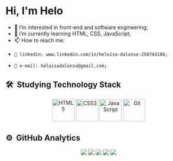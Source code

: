 <h1 align="left">Hi, I'm Helo</h1>

- 👀 I’m interested in front-end and software engineering;
- 🌱 I’m currently learning HTML, CSS, JavaScript;
- 📫 How to reach me:
-     📍 linkedin: www.linkedin.com/in/heloísa-dalonso-25074318b;
-     📍 e-mail: heloisadalonso@gmail.com;

## 🛠 &nbsp;Studying Technology Stack

  <div align="center">
    <img src="https://cdn1.iconfinder.com/data/icons/logotypes/32/badge-html-5-512.png" width='61' title='HTML5' />
    <img src="https://cdn1.iconfinder.com/data/icons/logotypes/32/badge-css-3-512.png" width='60' title='CSS3'  />
    <img src="https://cdn4.iconfinder.com/data/icons/logos-and-brands/512/187_Js_logo_logos-512.png" width='60' title='JavaScript'   />
    <img src="https://pics.freeicons.io/uploads/icons/png/9374299221540553610-512.png" width='60'  title='Git' />
  </div>

## ⚙️ &nbsp;GitHub Analytics

<div align="center">
<img src="http://github-profile-summary-cards.vercel.app/api/cards/profile-details?username=heloisadalonso&theme=tokyonight" />
<img src="http://github-profile-summary-cards.vercel.app/api/cards/repos-per-language?username=heloisadalonso&theme=tokyonight" />
<img src="http://github-profile-summary-cards.vercel.app/api/cards/most-commit-language?username=heloisadalonso&theme=tokyonight" />
<img src="http://github-profile-summary-cards.vercel.app/api/cards/stats?username=heloisadalonso&theme=tokyonight" />
<img src="http://github-profile-summary-cards.vercel.app/api/cards/productive-time?username=heloisadalonso&theme=tokyonight&utcOffset=8" />
</div>

<!---
heloisadalonso/heloisadalonso is a ✨ special ✨ repository because its `README.md` (this file) appears on your GitHub profile.
You can click the Preview link to take a look at your changes.
--->
